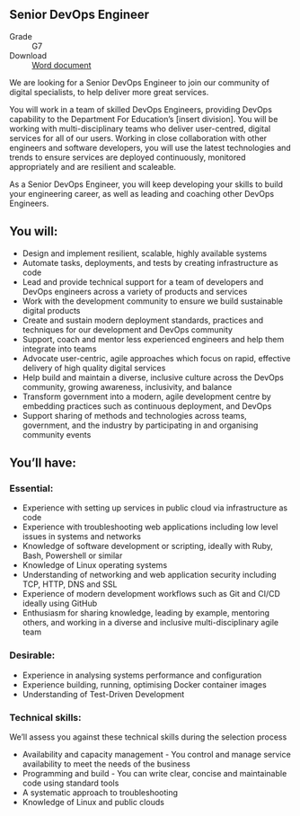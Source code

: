 ## Senior DevOps Engineer

<dl class="govuk-summary-list">
  <div class="govuk-summary-list__row">
    <dt class="govuk-summary-list__key">
      Grade
    </dt>
    <dd class="govuk-summary-list__value">
      G7
    </dd>
  </div>
   <div class="govuk-summary-list__row" data-ignore="true">
    <dt class="govuk-summary-list__key">
      Download
    </dt>
    <dd class="govuk-summary-list__value">
      <a href="word">Word document</a>
    </dd>
  </div></dl>

We are looking for a Senior DevOps Engineer to join our community of digital specialists, to help deliver more great services.

You will work in a team of skilled DevOps Engineers, providing DevOps capability to the Department For Education’s [insert division]. You will be working with multi-disciplinary teams who deliver user-centred, digital services for all of our users. Working in close collaboration with other engineers and software developers, you will use the latest technologies and trends to ensure services are deployed continuously, monitored appropriately and are resilient and scaleable.

As a Senior DevOps Engineer, you will keep developing your skills to build your engineering career, as well as leading and coaching other DevOps Engineers.

## You will:

 * Design and implement resilient, scalable, highly available systems
 * Automate tasks, deployments, and tests by creating infrastructure as code
 * Lead and provide technical support for a team of developers and DevOps engineers across a variety of products and services
 * Work with the development community to ensure we build sustainable digital products
 * Create and sustain modern deployment standards, practices and techniques for our development and DevOps community
 * Support, coach and mentor less experienced engineers and help them integrate into teams
 * Advocate user-centric, agile approaches which focus on rapid, effective delivery of high quality digital services
 * Help build and maintain a diverse, inclusive culture across the DevOps community, growing awareness, inclusivity, and balance
 * Transform government into a modern, agile development centre by embedding practices such as continuous deployment, and DevOps
 * Support sharing of methods and technologies across teams, government, and the industry by participating in and organising community events

## You’ll have:

### Essential:

 * Experience with setting up services in public cloud via infrastructure as code
 * Experience with troubleshooting web applications including low level issues in systems and networks
 * Knowledge of software development or scripting, ideally with Ruby, Bash, Powershell or similar
 * Knowledge of Linux operating systems
 * Understanding of networking and web application security including TCP, HTTP, DNS and SSL
 * Experience of modern development workflows such as Git and CI/CD ideally using GitHub
 * Enthusiasm for sharing knowledge, leading by example, mentoring others, and working in a diverse and inclusive multi-disciplinary agile team

### Desirable:

 * Experience in analysing systems performance and configuration
 * Experience building, running, optimising Docker container images
 * Understanding of Test-Driven Development
    
### Technical skills:

We’ll assess you against these technical skills during the selection process

 * Availability and capacity management - You control and manage service availability to meet the needs of the business
 * Programming and build - You can write clear, concise and maintainable code using standard tools
 * A systematic approach to troubleshooting
 * Knowledge of Linux and public clouds